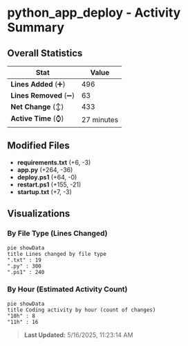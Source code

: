 # python_app_deploy - Activity Summary 

## Overall Statistics

| Stat                   | Value                                                             |
| ---------------------- | ----------------------------------------------------------------- |
| **Lines Added** (➕)   | 496                                          |
| **Lines Removed** (➖) | 63                                        |
| **Net Change** (↕)    | 433                |
| **Active Time** (⌚)   | 27 minutes |


## Modified Files
- **requirements.txt** (+6, -3)
- **app.py** (+264, -36)
- **deploy.ps1** (+64, -0)
- **restart.ps1** (+155, -21)
- **startup.txt** (+7, -3)

## Visualizations

### By File Type (Lines Changed)

```mermaid
pie showData
title Lines changed by file type
".txt" : 19
".py" : 300
".ps1" : 240
```

### By Hour (Estimated Activity Count)

```mermaid
pie showData
title Coding activity by hour (count of changes)
"10h" : 8
"11h" : 16
```


> **Last Updated:** 5/16/2025, 11:23:14 AM